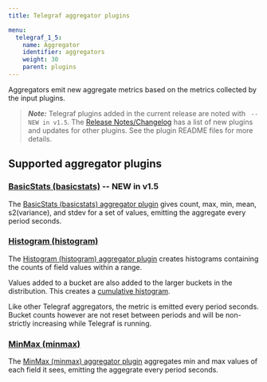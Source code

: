 ```yaml
---
title: Telegraf aggregator plugins

menu:
  telegraf_1_5:
    name: Aggregator
    identifier: aggregators
    weight: 30
    parent: plugins
---
```


Aggregators emit new aggregate metrics based on the metrics collected by the input plugins.

> ***Note:*** Telegraf plugins added in the current release are noted with ` -- NEW in v1.5`.
>The [Release Notes/Changelog](/telegraf/v1.5/about_the_project/release-notes-changelog) has a list of new plugins and updates for other plugins. See the plugin README files for more details.

## Supported aggregator plugins


### [BasicStats (basicstats)](https://github.com/influxdata/telegraf/tree/release-1.6/plugins/aggregators/basicstats) -- NEW in v1.5

The [BasicStats (basicstats) aggregator plugin](https://github.com/influxdata/telegraf/tree/release-1.6/plugins/aggregators/basicstats) gives count, max, min, mean, s2(variance), and stdev for a set of values, emitting the aggregate every period seconds.

### [Histogram (histogram)](https://github.com/influxdata/telegraf/tree/release-1.6/plugins/aggregators/histogram)

The [Histogram (histogram) aggregator plugin](https://github.com/influxdata/telegraf/tree/release-1.6/plugins/aggregators/histogram) creates histograms containing the counts of field values within a range.

Values added to a bucket are also added to the larger buckets in the distribution. This creates a [cumulative histogram](https://en.wikipedia.org/wiki/Histogram#/media/File:Cumulative_vs_normal_histogram.svg).

Like other Telegraf aggregators, the metric is emitted every period seconds. Bucket counts however are not reset between periods and will be non-strictly increasing while Telegraf is running.

### [MinMax (minmax)](https://github.com/influxdata/telegraf/tree/release-1.6/plugins/aggregators/minmax)

The [MinMax (minmax) aggregator plugin](https://github.com/influxdata/telegraf/tree/release-1.6/plugins/aggregators/minmax) aggregates min and max values of each field it sees, emitting the aggegrate every period seconds.
